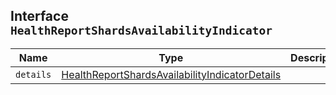## Interface `HealthReportShardsAvailabilityIndicator`

| Name | Type | Description |
| - | - | - |
| `details` | [HealthReportShardsAvailabilityIndicatorDetails](./HealthReportShardsAvailabilityIndicatorDetails.md) | &nbsp; |
